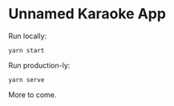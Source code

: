 # Unnamed Karaoke App

Run locally:

```
yarn start
```

Run production-ly:

```
yarn serve
```

More to come.